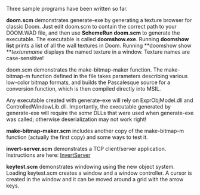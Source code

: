 Three sample programs have been written so far.

**doom.scm** demonstrates generate-exe by generating a texture browser for classic Doom. Just edit doom.scm to contain the correct path to your DOOM.WAD file, and then use **SchemeRun doom.scm** to generate the executable. The executable is called **doomshow.exe**. Running **doomshow list** prints a list of all the wall textures in Doom. Running **doomshow show **_texturename_ displays the named texture in a window. Texture names are case-sensitive!

doom.scm demonstrates the make-bitmap-maker function. The make-bitmap-m function defined in the file takes parameters describing various low-color bitmap formats, and builds the Pascalesque source for a conversion function, which is then compiled directly into MSIL.

Any executable created with generate-exe will rely on ExprObjModel.dll and ControlledWindowLib.dll. Importantly, the executable generated by generate-exe will require the _same_ DLLs that were used when generate-exe was called; otherwise deserialization may not work right!

**make-bitmap-maker.scm** includes another copy of the make-bitmap-m function (actually the first copy) and some ways to test it.

**invert-server.scm** demonstrates a TCP client/server application. Instructions are here: [InvertServer](InvertServer)

**keytest.scm** demonstrates windowing using the new object system. Loading keytest.scm creates a window and a window controller. A cursor is created in the window and it can be moved around a grid with the arrow keys.